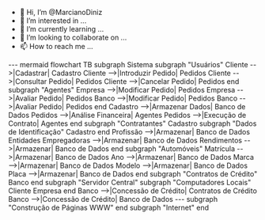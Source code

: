 - 👋 Hi, I’m @MarcianoDiniz
- 👀 I’m interested in ...
- 🌱 I’m currently learning ...
- 💞️ I’m looking to collaborate on ...
- 📫 How to reach me ...

<!---
MarcianoDiniz/MarcianoDiniz is a ✨ special ✨ repository because its `README.md` (this file) appears on your GitHub profile.
You can click the Preview link to take a look at your changes.
--->
--- mermaid
flowchart TB
    subgraph Sistema
        subgraph "Usuários"
            Cliente -->|Cadastrar| Cadastro
            Cliente -->|Introduzir Pedido| Pedidos
            Cliente -->|Consultar Pedido| Pedidos
            Cliente -->|Cancelar Pedido| Pedidos
        end
        subgraph "Agentes"
            Empresa -->|Modificar Pedido| Pedidos
            Empresa -->|Avaliar Pedido| Pedidos
            Banco -->|Modificar Pedido| Pedidos
            Banco -->|Avaliar Pedido| Pedidos
        end
        Cadastro -->|Armazenar Dados| Banco de Dados
        Pedidos -->|Análise Financeira| Agentes
        Pedidos -->|Execução de Contrato| Agentes
    end
    subgraph "Contratantes"
        Cadastro
        subgraph "Dados de Identificação"
            Cadastro
        end
        Profissão -->|Armazenar| Banco de Dados
        Entidades Empregadoras -->|Armazenar| Banco de Dados
        Rendimentos -->|Armazenar| Banco de Dados
    end
    subgraph "Automóveis"
        Matrícula -->|Armazenar| Banco de Dados
        Ano -->|Armazenar| Banco de Dados
        Marca -->|Armazenar| Banco de Dados
        Modelo -->|Armazenar| Banco de Dados
        Placa -->|Armazenar| Banco de Dados
    end
    subgraph "Contratos de Crédito"
        Banco
    end
    subgraph "Servidor Central"
    subgraph "Computadores Locais"
        Cliente
        Empresa
    end
    Banco -->|Concessão de Crédito| Contratos de Crédito
    Banco -->|Concessão de Crédito| Banco de Dados
    ---
    subgraph "Construção de Páginas WWW"
    end
    subgraph "Internet"
    end

